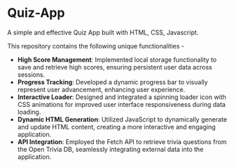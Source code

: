 # Quiz-App
A simple and effective Quiz App built with HTML, CSS, Javascript.

This repository contains the following unique functionalities -
* **High Score Management**: Implemented local storage functionality to save and retrieve high scores, ensuring persistent user data across sessions.
* **Progress Tracking**: Developed a dynamic progress bar to visually represent user advancement, enhancing user experience.
* **Interactive Loader**: Designed and integrated a spinning loader icon with CSS animations for improved user interface responsiveness during data loading.
* **Dynamic HTML Generation**: Utilized JavaScript to dynamically generate and update HTML content, creating a more interactive and engaging application.
* __API Integration__: Employed the Fetch API to retrieve trivia questions from the Open Trivia DB, seamlessly integrating external data into the application.
